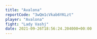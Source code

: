 ```yaml
---
title: "Avalona"
reportCode: "3wQm1cVkab6YKLzt"
player: "Avalona"
fight: "Lady Vashj"
date: 2021-09-26T18:56:24.204000+00:00
---
```

